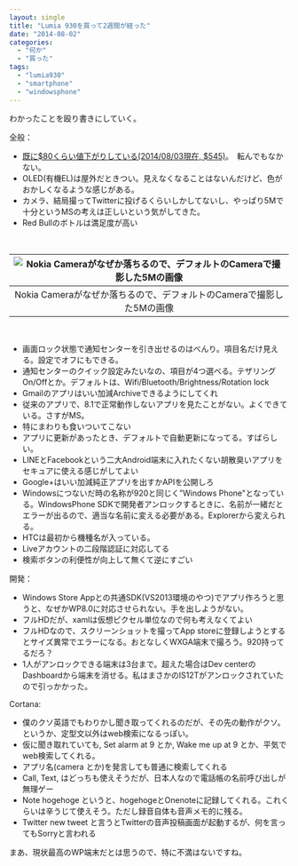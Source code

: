 ```yaml
---
layout: single
title: "Lumia 930を買って2週間が経った"
date: "2014-08-02"
categories: 
  - "何か"
  - "買った"
tags: 
  - "lumia930"
  - "smartphone"
  - "windowsphone"
---
```


わかったことを殴り書きにしていく。

全般：

- [既に$80くらい値下がりしている(2014/08/03現在, $545)](http://www.1shopmobile.com/Nokia-Lumia-930.html)。　転んでもなかない。
- OLED(有機EL)は屋外だときつい。見えなくなることはないんだけど、色がおかしくなるような感じがある。
- カメラ、結局撮ってTwitterに投げるくらいしかしてないし、やっぱり5Mで十分というMSの考えは正しいという気がしてきた。
- Red Bullのボトルは満足度が高い

 

| ![Nokia Cameraがなぜか落ちるので、デフォルトのCameraで撮影した5Mの画像](https://blog.naotaco.com/assets/images/posts/2014/08/WP_20140801_002-400x225.jpg) |
|:--:|
|  Nokia Cameraがなぜか落ちるので、デフォルトのCameraで撮影した5Mの画像 |

 

- 画面ロック状態で通知センターを引き出せるのはべんり。項目名だけ見える。設定でオフにもできる。
- 通知センターのクイック設定みたいなの、項目が4つ選べる。テザリングOn/Offとか。デフォルトは、Wifi/Bluetooth/Brightness/Rotation lock
- Gmailのアプリはいい加減Archiveできるようにしてくれ
- 従来のアプリで、8.1で正常動作しないアプリを見たことがない。よくできている。さすがMS。
- 特にまわりも食いついてこない
- アプリに更新があったとき、デフォルトで自動更新になってる。すばらしい。
- LINEとFacebookという二大Android端末に入れたくない胡散臭いアプリをセキュアに使える感じがしてよい
- Google+はいい加減純正アプリを出すかAPIを公開しろ
- Windowsにつないだ時の名称が920と同じく”Windows Phone"となっている。WindowsPhone SDKで開発者アンロックするときに、名前が一緒だとエラーが出るので、適当な名前に変える必要がある。Explorerから変えられる。
- HTCは最初から機種名が入っている。
- Liveアカウントの二段階認証に対応してる
- 検索ボタンの利便性が向上して無くて逆にすごい

開発：

- Windows Store Appとの共通SDK(VS2013環境のやつ)でアプリ作ろうと思うと、なぜかWP8.0に対応させられない。手を出しようがない。
- フルHDだが、xamlは仮想ピクセル単位なので何も考えなくてよい
- フルHDなので、スクリーンショットを撮ってApp storeに登録しようとするとサイズ異常でエラーになる。おとなしくWXGA端末で撮ろう。920持ってるだろ？
- 1人がアンロックできる端末は3台まで。超えた場合はDev centerのDashboardから端末を消せる。私はまさかのIS12Tがアンロックされていたので引っかかった。

Cortana:

- 僕のクソ英語でもわりかし聞き取ってくれるのだが、その先の動作がクソ。というか、定型文以外はweb検索になるっぽい。
- 仮に聞き取れていても, Set alarm at 9 とか, Wake me up at 9 とか、平気でweb検索してくれる。
- アプリ名(camera とか)を発言しても普通に検索してくれる
- Call, Text, はどっちも使えそうだが、日本人なので電話帳の名前呼び出しが無理ゲー
- Note hogehoge というと、hogehogeとOnenoteに記録してくれる。これくらいは辛うじて使えそう。ただし録音自体も音声メモ的に残る。
- Twitter new tweet と言うとTwitterの音声投稿画面が起動するが、何を言ってもSorryと言われる

まあ、現状最高のWP端末だとは思うので、特に不満はないですね。
